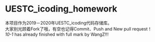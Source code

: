 # UESTC_icoding_homework
本项目作为2019－2020年UESTC_icoding代码存储库。  
大家别光顾着Fork了哦，有空也记得Commit、Push and New pull request！  
*10-1* has already finished with full mark by WangZ!!!
